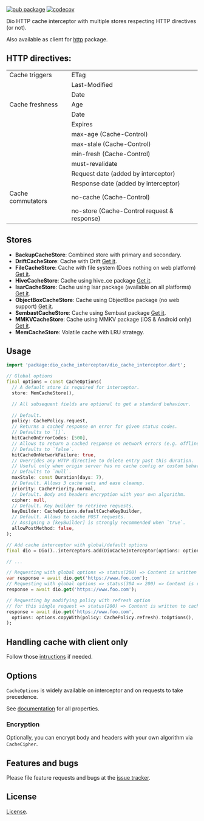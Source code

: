 [![pub package](https://img.shields.io/pub/v/dio_cache_interceptor.svg)](https://pub.dev/packages/dio_cache_interceptor)
[![codecov](https://codecov.io/gh/llfbandit/dart_http_cache/graph/badge.svg?token=QQQIXO7VZI)](https://codecov.io/gh/llfbandit/dart_http_cache)

Dio HTTP cache interceptor with multiple stores respecting HTTP directives (or not).

Also available as client for [http](https://pub.dev/packages/http_cache_client) package.

## HTTP directives:
|                   |                                                           |
|-------------------|-----------------------------------------------------------|
| Cache triggers    | ETag                                                      |
|                   | Last-Modified                                             |
|                   | Date                                                      |
| Cache freshness   | Age                                                       |
|                   | Date                                                      |
|                   | Expires                                                   |
|                   | max-age (Cache-Control)                                   |
|                   | max-stale (Cache-Control)                                 |
|                   | min-fresh (Cache-Control)                                 |
|                   | must-revalidate                                           |
|                   | Request date (added by interceptor)                       |
|                   | Response date (added by interceptor)                      |
| Cache commutators | no-cache (Cache-Control)                                  |
|                   | no-store (Cache-Control request & response)               |

## Stores
- __BackupCacheStore__: Combined store with primary and secondary.
- __DriftCacheStore__: Cache with Drift [Get it](https://pub.dev/packages/http_cache_drift_store).
- __FileCacheStore__: Cache with file system (Does nothing on web platform) [Get it](https://pub.dev/packages/http_cache_file_store).
- __HiveCacheStore__: Cache using hive_ce package [Get it](https://pub.dev/packages/http_cache_hive_store).
- __IsarCacheStore__: Cache using Isar package (available on all platforms) [Get it](https://pub.dev/packages/http_cache_isar_store).
- __ObjectBoxCacheStore__: Cache using ObjectBox package (no web support) [Get it](https://pub.dev/packages/http_cache_objectbox_store).
- __SembastCacheStore__: Cache using Sembast package [Get it](https://pub.dev/packages/http_cache_sembast_store).
- __MMKVCacheStore__: Cache using MMKV package (iOS & Android only) [Get it](https://pub.dev/packages/http_cache_mmkv_store).
- __MemCacheStore__: Volatile cache with LRU strategy.

## Usage

```dart
import 'package:dio_cache_interceptor/dio_cache_interceptor.dart';

// Global options
final options = const CacheOptions(
  // A default store is required for interceptor.
  store: MemCacheStore(),

  // All subsequent fields are optional to get a standard behaviour.
  
  // Default.
  policy: CachePolicy.request,
  // Returns a cached response on error for given status codes.
  // Defaults to `[]`.
  hitCacheOnErrorCodes: [500],
  // Allows to return a cached response on network errors (e.g. offline usage).
  // Defaults to `false`.
  hitCacheOnNetworkFailure: true,
  // Overrides any HTTP directive to delete entry past this duration.
  // Useful only when origin server has no cache config or custom behaviour is desired.
  // Defaults to `null`.
  maxStale: const Duration(days: 7),
  // Default. Allows 3 cache sets and ease cleanup.
  priority: CachePriority.normal,
  // Default. Body and headers encryption with your own algorithm.
  cipher: null,
  // Default. Key builder to retrieve requests.
  keyBuilder: CacheOptions.defaultCacheKeyBuilder,
  // Default. Allows to cache POST requests.
  // Assigning a [keyBuilder] is strongly recommended when `true`.
  allowPostMethod: false,
);

// Add cache interceptor with global/default options
final dio = Dio()..interceptors.add(DioCacheInterceptor(options: options));

// ...

// Requesting with global options => status(200) => Content is written to cache store.
var response = await dio.get('https://www.foo.com');
// Requesting with global options => status(304 => 200) => Content is read from cache store.
response = await dio.get('https://www.foo.com');

// Requesting by modifying policy with refresh option
// for this single request => status(200) => Content is written to cache store.
response = await dio.get('https://www.foo.com',
  options: options.copyWith(policy: CachePolicy.refresh).toOptions(),
);
```

## Handling cache with client only
Follow those [intructions](https://github.com/llfbandit/dart_http_cache/wiki/Handling-cache-with-client-only) if needed.

## Options
`CacheOptions` is widely available on interceptor and on requests to take precedence.  

See [documentation](https://pub.dev/documentation/dio_cache_interceptor/latest/dio_cache_interceptor/dio_cache_interceptor-library.html) for all properties.

### Encryption
Optionally, you can encrypt body and headers with your own algorithm via `CacheCipher`.

## Features and bugs

Please file feature requests and bugs at the [issue tracker](https://github.com/llfbandit/dart_http_cache/issues).

## License

[License](https://github.com/llfbandit/dart_http_cache/blob/master/dio_cache_interceptor/LICENSE).
